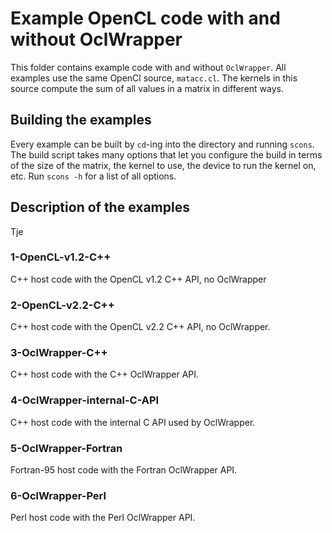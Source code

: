 # Example OpenCL code with and without OclWrapper

This folder contains example code with and without `OclWrapper`. All examples use the same OpenCl source, `matacc.cl`. The kernels in this source compute the sum of all values in a matrix in different ways. 

## Building the examples

Every example can be built by `cd`-ing into the directory and running `scons`. The build script takes many options that let you configure the build in terms of the size of the matrix, the kernel to use, the device to run the kernel on, etc. Run `scons -h` for a list of all options.

## Description of the examples

Tje 

### 1-OpenCL-v1.2-C++

C++ host code with the OpenCL v1.2 C++ API, no OclWrapper

### 2-OpenCL-v2.2-C++

C++ host code with the OpenCL v2.2 C++ API, no OclWrapper. 

### 3-OclWrapper-C++

C++ host code with the C++ OclWrapper API.

### 4-OclWrapper-internal-C-API

C++ host code with the internal C API used by OclWrapper.

### 5-OclWrapper-Fortran

Fortran-95 host code with the Fortran OclWrapper API.

### 6-OclWrapper-Perl

Perl host code with the Perl OclWrapper API.